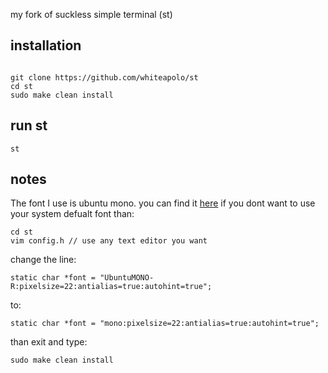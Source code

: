 my fork of suckless simple terminal (st)

## installation

```

git clone https://github.com/whiteapolo/st
cd st
sudo make clean install

```

## run st
```
st
```

## notes
The font I use is ubuntu mono. you can find it [here](https://github.com/whiteapolo/dots-files)
if you dont want to use your system defualt font than:
```
cd st
vim config.h // use any text editor you want
```
change the line:
```
static char *font = "UbuntuMONO-R:pixelsize=22:antialias=true:autohint=true";
```
to: 
```
static char *font = "mono:pixelsize=22:antialias=true:autohint=true";
```
than exit and type: 
```
sudo make clean install
```
